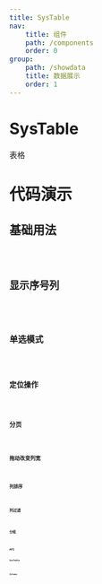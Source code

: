```yaml
---
title: SysTable
nav:
    title: 组件
    path: /components
    order: 0
group:
    path: /showdata
    title: 数据展示
    order: 1
---
```


# SysTable

表格

# 代码演示

## 基础用法

<code src="./demo/Basic.tsx">

## 显示序号列

<code src="./demo/RowNumberCol.tsx">

## 单选模式

<code src="./demo/Single.tsx">

## 定位操作

<code src="./demo/TriggerSelectedKeys.tsx" title="定位操作" desc="暂只支持单值操作，带滚动条定位">

## 分页

<code src="./demo/Pagination.tsx">

## 拖动改变列宽

<code src="./demo/Resizable.tsx">

## 列排序

<code src="./demo/Sort.tsx">

## 列过滤

<code src="./demo/Filter.tsx">

## 分组

<code src="./demo/Group.tsx">

## API

### SysTable
<API src="./AdvancedTable.tsx" hideTitle exports='["default"]'></API>

### Column
<API src="./AdvancedTable.tsx" hideTitle exports='["SysTableColumnTypeApi"]'></API>



